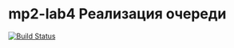 # mp2-lab4 Реализация очереди
[![Build Status](https://travis-ci.com/S11as/mp2-lab4.svg?branch=master)](https://travis-ci.com/S11as/mp2-lab2)